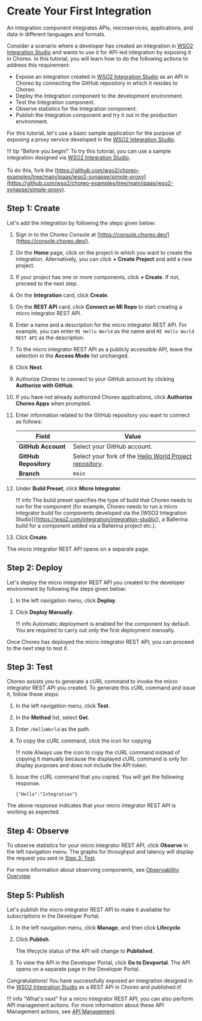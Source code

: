 # Create Your First Integration

An integration component integrates APIs, microservices, applications, and data in different languages and formats.

Consider a scenario where a developer has created an integration in [WSO2 Integration Studio](https://wso2.com/integration/integration-studio/) and wants to use it for API-led integration by exposing it in Choreo. In this tutorial, you will learn how to do the following actions to address this requirement:

- Expose an integration created in [WSO2 Integration Studio](https://wso2.com/integration/integration-studio/) as an API in Choreo by connecting the GitHub repository in which it resides to Choreo.
- Deploy the Integration component to the development environment.
- Test the Integration component.
- Observe statistics for the Integration component.
- Publish the Integration component and try it out in the production environment.

For this tutorial, let's use a basic sample application for the purpose of exposing a proxy service developed in the [WSO2 Integration Studio](https://wso2.com/integration/integration-studio/).

!!! tip "Before you begin!"
    To try this tutorial, you can use a sample integration designed via [WSO2 Integration Studio](https://wso2.com/integration/integration-studio/).<br/><br/>To do this, fork the [https://github.com/wso2/choreo-examples/tree/main/ipaas/wso2-synapse/simple-proxy](https://github.com/wso2/choreo-examples/tree/main/ipaas/wso2-synapse/simple-proxy).

## Step 1: Create

Let's add the integration by following the steps given below:

1. Sign in to the Choreo Console at [https://console.choreo.dev/](https://console.choreo.dev/).

2. On the **Home** page, click on the project in which you want to create the integration. Alternatively, you can click **+ Create Project** and add a new project.

3. If your project has one or more components, click **+ Create**. If not, proceed to the next step.

4. On the **Integration** card, click **Create**.

5. On the **REST API** card, click **Connect an MI Repo** to start creating a micro integrator REST API.

6. Enter a name and a description for the micro integrator REST API. For example, you can enter `MI Hello World` as the name and `MI Hello World REST API` as the description.

7. To the micro integrator REST API as a publicly accessible API, leave the selection in the **Access Mode** list unchanged.

8. Click **Next**.

9. Authorize Choreo to connect to your GitHub account by clicking **Authorize with GitHub**.

10. If you have not already authorized Choreo applications, click **Authorize Choreo Apps** when prompted.

11. Enter information related to the GitHub repository you want to connect as follows:

     | **Field**             | **Value**                        |
     |-----------------------|-------------------------------------------------------------------------------------------------------------|
     | **GitHub Account**    | Select your GitHub account.                                                                                 |
     | **GitHub Repository** | Select your fork of the [Hello World Project repository](https://github.com/chameerar/hello-world-project). |
     | **Branch**            | `main`                                                                                                      |

12. Under **Build Preset**, click **Micro Integrator**.

     !!! info
         The build preset specifies the type of build that Choreo needs to run for the component (for example, Choreo needs to run a micro integrator build for components developed via the [WSO2 Integration Studio]((https://wso2.com/integration/integration-studio/), a Ballerina build for a component added via a Ballerina project etc.).

14. Click **Create**.

The micro integrator REST API opens on a separate page.

## Step 2: Deploy

Let's deploy the micro integrator REST API you created to the developer environment by following the steps given below:

1. In the left navigation menu, click **Deploy**.

2. Click **Deploy Manually**.

    !!! info
        Automatic deployment is enabled for the component by default. You are required to carry out only the first deployment manually.

Once Choreo has deployed the micro integrator REST API, you can proceed to the next step to test it.

## Step 3: Test

Choreo assists you to generate a cURL command to invoke the micro integrator REST API you created. To generate this cURL command and issue it, follow these steps:

1. In the left navigation menu, click **Test**.

2. In the **Method** list, select **Get**.

3. Enter `/HelloWorld` as the path.

4. To copy the cURL command, click the icon for copying

    !!! note
        Always use the icon to copy the cURL command instead of copying it manually because the displayed cURL command is only for display purposes and does not include the API token.

5. Issue the cURL command that you copied. You will get the following response.

    `{"Hello":"Integration"}`

The above response indicates that your micro integrator REST API is working as expected.

## Step 4: Observe

To observe statistics for your micro integrator REST API, click **Observe** in the left navigation menu. The graphs for throughput and latency will display the request you sent in [Step 3: Test](#step-3-test).

For more information about observing components, see [Observability Overview](../../observe-and-analyze/observe/observability-overview.md).

## Step 5: Publish

Let's publish the micro integrator REST API to make it available for subscriptions in the Developer Portal.

1. In the left navigation menu, click **Manage**, and then click **Lifecycle**.

2. Click **Publish**.

    The lifecycle status of the API will change to **Published**.

3. To view the API in the Developer Portal, click **Go to Devportal**. The API opens on a separate page in the Developer Portal.

Congratulations! You have successfully exposed an integration designed in the [WSO2 Integration Studio](https://wso2.com/integration/integration-studio/) as a REST API in Choreo and published it!

!!! info "What's next"
    For a micro integrator REST API, you can also perform API management actions. For more information about these API Management actions, see [API Management](../../manage/api-management.md).

